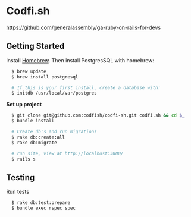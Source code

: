 # Codfi.sh

https://github.com/generalassembly/ga-ruby-on-rails-for-devs


## Getting Started

Install [Homebrew](http://brew.sh/). Then install PostgresSQL with homebrew:

```sh
  $ brew update
  $ brew install postgresql

  # If this is your first install, create a database with:
  $ initdb /usr/local/var/postgres
```

**Set up project**

```sh
  $ git clone git@github.com:codfish/codfi-sh.git codfi.sh && cd $_
  $ bundle install

  # Create db's and run migrations
  $ rake db:create:all
  $ rake db:migrate

  # run site, view at http://localhost:3000/
  $ rails s
```

## Testing

Run tests

```sh
  $ rake db:test:prepare
  $ bundle exec rspec spec
```
